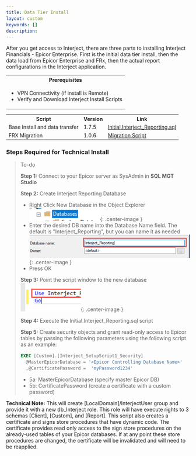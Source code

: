 ```yaml
---
title: Data Tier Install
layout: custom
keywords: []
description:
---
```


After you get access to Interject, there are three parts to installing Interject Financials - Epicor Enterprise. First is the initial data tier install, then the data load from Epicor Enterprise and FRx, then the actual report configurations in the Interject application.

<table>
   <tr>
    <th><span style="font-weight:bold">Prerequisites</span></th>
   </tr>
            <tr>
                <td>
                    <ul>
                        <li>VPN Connectivity (if install is Remote)</li>
                        <li>Verify and Download Interject Install Scripts</li>
                    </ul>    
                </td>
            </tr>
</table>

<table>
   <tr>
    <th><span style="font-weight:bold">Script</span></th>
    <th><span style="font-weight:bold">Version</span></th>
    <th><span style="font-weight:bold">Link</span></th>
   </tr>
            <tr>
                <td> 
                  Base Install and data transfer
                </td>
                <td>
                1.7.5                </td>
                <td>
                <a href="https://drive.google.com/file/d/1yqewNlhX4tm5jDo-J1lnEjz8qe-w9gqO/view?usp=sharing">Initial.Interject_Reporting.sql</a> 
                </td>
            </tr>
            <tr>
                <td> 
                   FRX Migration
                </td>
                <td>
                1.0.6
                </td>
                <td>
                <a href="https://drive.google.com/file/d/1UcSwEf_oKjr3eVSSUJKyzZyB60YGJsaM/view?usp=sharing">Migration Script</a>
                </td>
            </tr>
</table>

### Steps Required for Technical Install

> To-do
>
> **Step 1:** Connect to your Epicor server as SysAdmin in **SQL MGT Studio**
>
> **Step 2:** Create Interject Reporting Database
>
> - Right Click New Database in the Object Explorer
>   ![New database](/images/A-SQL-Installation/newDB.png){: .center-image }
> - Enter the desired DB name into the Database Name field. The default is "Interject_Reporting", but you can name it as needed
>   ![New database](/images/A-SQL-Installation/01.png){: .center-image }
> - Press OK
>
> **Step 3:** Point the script window to the new database
> ![Mgt Studio Point](/images/A-SQL-Installation/MgtStudioPointTo.png){: .center-image }
>
> **Step 4:** Execute the Initial.Interject_Reporting.sql script
>
> **Step 5:** Create security objects and grant read-only access to Epicor tables by passing the following parameters using the following script as an example:
>
> ```SQL
> EXEC [Custom].[Interject_SetupScript1_Security]
> 	@MasterEpicorDatabase = '<Epicor Controlling Database Name>'
> 	,@CertificatePassword =  'myPassword1234'
> ```
>
> - 5a: MasterEpicorDatabase \(specify master Epicor DB\)
> - 5b: CertificatePassword \(create a certificate with a custom password\)

**Technical Note:** This will create \[LocalDomain\]/InterjectUser group and provide it with a new db_Interject role. This role will have execute rights to 3 schemas \[Client\], \[Custom\], and \[Report\]. This script also creates a certificate and signs store procedures that have dynamic code. The certificate provides read only access to the sign store procedures on the already-used tables of your Epicor databases. If at any point these store procedures are changed, the certificate will be invalidated and will need to be reapplied.
